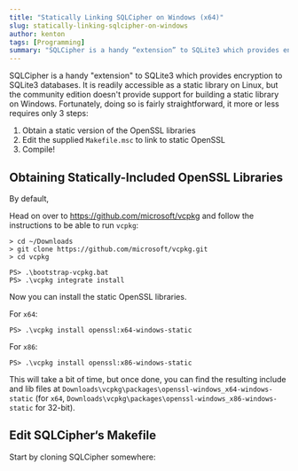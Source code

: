 ```yaml
---
title: "Statically Linking SQLCipher on Windows (x64)"
slug: statically-linking-sqlcipher-on-windows
author: kenton
tags: [Programming]
summary: "SQLCipher is a handy “extension” to SQLite3 which provides encryption to SQLite3 databases. It is readily accessible as a static library on Linux, but the community edition doesn't provide support for building a static library on Windows. Here are instructions for doing just that."
---
```


SQLCipher is a handy "extension" to SQLite3 which provides encryption to SQLite3 databases. It is readily accessible as a static library on Linux, but the community edition doesn't provide support for building a static library on Windows. Fortunately, doing so is fairly straightforward, it more or less requires only 3 steps:

1. Obtain a static version of the OpenSSL libraries
2. Edit the supplied `Makefile.msc` to link to static OpenSSL
3. Compile!

## Obtaining Statically-Included OpenSSL Libraries

By default,

Head on over to https://github.com/microsoft/vcpkg and follow the instructions to be able to run `vcpkg`:

```
> cd ~/Downloads
> git clone https://github.com/microsoft/vcpkg.git
> cd vcpkg

PS> .\bootstrap-vcpkg.bat
PS> .\vcpkg integrate install
```

Now you can install the static OpenSSL libraries.

For `x64`:

```
PS> .\vcpkg install openssl:x64-windows-static
```

For `x86`:

```
PS> .\vcpkg install openssl:x86-windows-static
```

This will take a bit of time, but once done, you can find the resulting include and lib files at `Downloads\vcpkg\packages\openssl-windows_x64-windows-static` (for `x64`, `Downloads\vcpkg\packages\openssl-windows_x86-windows-static` for 32-bit).

## Edit SQLCipher‘s Makefile

Start by cloning SQLCipher somewhere: